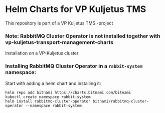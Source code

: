 # Helm Charts for VP Kuljetus TMS
This repository is part of a VP Kuljetus TMS -project

### Note: RabbitMQ Cluster Operator is not installed together with vp-kuljetus-transport-management-charts 

Installation on a VP-Kuljetus cluster

### Installing RabbitMQ Cluster Operator in a ```rabbit-system``` namespace:

Start with adding a helm chart and installing it:
```
helm repo add bitnami https://charts.bitnami.com/bitnami
kubectl create namespace rabbit-system
helm install rabbitmq-cluster-operator bitnami/rabbitmq-cluster-operator --namespace rabbit-system
``` 
